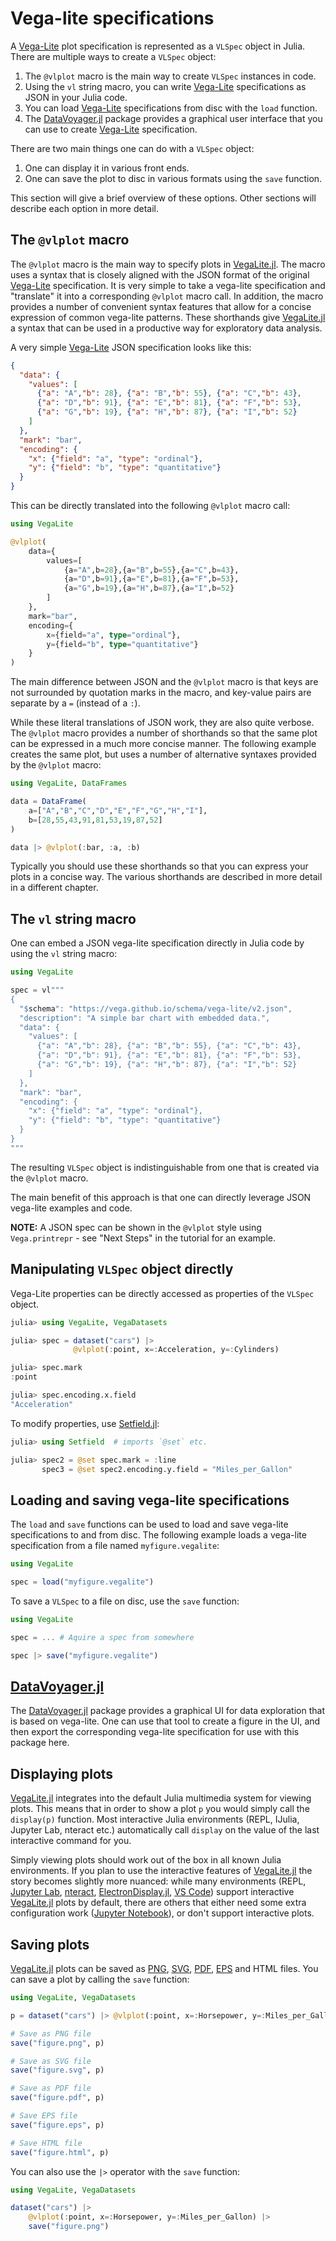 # Vega-lite specifications

A [Vega-Lite](https://vega.github.io/vega-lite/) plot specification is represented as a `VLSpec` object in Julia. There are multiple ways to create a `VLSpec` object:
1. The `@vlplot` macro is the main way to create `VLSpec` instances in code.
2. Using the `vl` string macro, you can write [Vega-Lite](https://vega.github.io/vega-lite/) specifications as JSON in your Julia code.
3. You can load [Vega-Lite](https://vega.github.io/vega-lite/) specifications from disc with the `load` function.
4. The [DataVoyager.jl](https://github.com/queryverse/DataVoyager.jl) package provides a graphical user interface that you can use to create [Vega-Lite](https://vega.github.io/vega-lite/) specification.

There are two main things one can do with a `VLSpec` object:
1. One can display it in various front ends.
2. One can save the plot to disc in various formats using the `save` function.

This section will give a brief overview of these options. Other sections will describe each option in more detail.

## The `@vlplot` macro

The `@vlplot` macro is the main way to specify plots in [VegaLite.jl](https://github.com/queryverse/VegaLite.jl). The macro uses a syntax that is closely aligned with the JSON format of the original [Vega-Lite](https://vega.github.io/vega-lite/) specification. It is very simple to take a vega-lite specification and "translate" it into a corresponding `@vlplot` macro call. In addition, the macro provides a number of convenient syntax features that allow for a concise expression of common vega-lite patterns. These shorthands give [VegaLite.jl](https://github.com/queryverse/VegaLite.jl) a syntax that can be used in a productive way for exploratory data analysis.

A very simple [Vega-Lite](https://vega.github.io/vega-lite/) JSON specification looks like this:

```json
{
  "data": {
    "values": [
      {"a": "A","b": 28}, {"a": "B","b": 55}, {"a": "C","b": 43},
      {"a": "D","b": 91}, {"a": "E","b": 81}, {"a": "F","b": 53},
      {"a": "G","b": 19}, {"a": "H","b": 87}, {"a": "I","b": 52}
    ]
  },
  "mark": "bar",
  "encoding": {
    "x": {"field": "a", "type": "ordinal"},
    "y": {"field": "b", "type": "quantitative"}
  }
}
```

This can be directly translated into the following `@vlplot` macro call:

```julia
using VegaLite

@vlplot(
    data={
        values=[
            {a="A",b=28},{a="B",b=55},{a="C",b=43},
            {a="D",b=91},{a="E",b=81},{a="F",b=53},
            {a="G",b=19},{a="H",b=87},{a="I",b=52}
        ]
    },
    mark="bar",
    encoding={
        x={field="a", type="ordinal"},
        y={field="b", type="quantitative"}
    }
)
```

The main difference between JSON and the `@vlplot` macro is that keys are not surrounded by quotation marks in the macro, and key-value pairs are separate by a `=` (instead of a `:`).

While these literal translations of JSON work, they are also quite verbose. The `@vlplot` macro provides a number of shorthands so that the same plot can be expressed in a much more concise manner. The following example creates the same plot, but uses a number of alternative syntaxes provided by the `@vlplot` macro:

```julia
using VegaLite, DataFrames

data = DataFrame(
    a=["A","B","C","D","E","F","G","H","I"],
    b=[28,55,43,91,81,53,19,87,52]
)

data |> @vlplot(:bar, :a, :b)
```

Typically you should use these shorthands so that you can express your plots in a concise way. The various shorthands are described in more detail in a different chapter.

## The `vl` string macro

One can embed a JSON vega-lite specification directly in Julia code by using the `vl` string macro:

```julia
using VegaLite

spec = vl"""
{
  "$schema": "https://vega.github.io/schema/vega-lite/v2.json",
  "description": "A simple bar chart with embedded data.",
  "data": {
    "values": [
      {"a": "A","b": 28}, {"a": "B","b": 55}, {"a": "C","b": 43},
      {"a": "D","b": 91}, {"a": "E","b": 81}, {"a": "F","b": 53},
      {"a": "G","b": 19}, {"a": "H","b": 87}, {"a": "I","b": 52}
    ]
  },
  "mark": "bar",
  "encoding": {
    "x": {"field": "a", "type": "ordinal"},
    "y": {"field": "b", "type": "quantitative"}
  }
}
"""
```

The resulting `VLSpec` object is indistinguishable from one that is created via the `@vlplot` macro.

The main benefit of this approach is that one can directly leverage JSON vega-lite examples and code.

**NOTE:** A JSON spec can be shown in the `@vlplot` style using `Vega.printrepr` - see "Next Steps" in the tutorial for an example.

## Manipulating `VLSpec` object directly

Vega-Lite properties can be directly accessed as properties of the `VLSpec` object.

```julia
julia> using VegaLite, VegaDatasets

julia> spec = dataset("cars") |>
              @vlplot(:point, x=:Acceleration, y=:Cylinders)

julia> spec.mark
:point

julia> spec.encoding.x.field
"Acceleration"
```

To modify properties, use [Setfield.jl](https://github.com/jw3126/Setfield.jl):

```julia
julia> using Setfield  # imports `@set` etc.

julia> spec2 = @set spec.mark = :line
       spec3 = @set spec2.encoding.y.field = "Miles_per_Gallon"
```

## Loading and saving vega-lite specifications

The `load` and `save` functions can be used to load and save vega-lite specifications to and from disc. The following example loads a vega-lite specification from a file named `myfigure.vegalite`:

```julia
using VegaLite

spec = load("myfigure.vegalite")
```

To save a `VLSpec` to a file on disc, use the `save` function:

```julia
using VegaLite

spec = ... # Aquire a spec from somewhere

spec |> save("myfigure.vegalite")
```

## [DataVoyager.jl](https://github.com/queryverse/DataVoyager.jl)

The [DataVoyager.jl](https://github.com/queryverse/DataVoyager.jl) package provides a graphical UI for data exploration that is based on vega-lite. One can use that tool to create a figure in the UI, and then export the corresponding vega-lite specification for use with this package here.

## Displaying plots

[VegaLite.jl](https://github.com/queryverse/VegaLite.jl) integrates into the default Julia multimedia system for viewing plots. This means that in order to show a plot `p` you would simply call the `display(p)` function. Most interactive Julia environments (REPL, IJulia, Jupyter Lab, nteract etc.) automatically call `display` on the value of the last interactive command for you.

Simply viewing plots should work out of the box in all known Julia environments. If you plan to use the interactive features of [VegaLite.jl](https://github.com/queryverse/VegaLite.jl) the story becomes slightly more nuanced: while many environments (REPL, [Jupyter Lab](https://github.com/jupyterlab/jupyterlab), [nteract](https://github.com/nteract/nteract), [ElectronDisplay.jl](https://github.com/queryverse/ElectronDisplay.jl), [VS Code](https://www.julia-vscode.org/)) support interactive [VegaLite.jl](https://github.com/queryverse/VegaLite.jl) plots by default, there are others that either need some extra configuration work ([Jupyter Notebook](http://jupyter.org/)), or don't support interactive plots.

## Saving plots

[VegaLite.jl](https://github.com/queryverse/VegaLite.jl) plots can be saved as [PNG](https://en.wikipedia.org/wiki/Portable_Network_Graphics), [SVG](https://en.wikipedia.org/wiki/Scalable_Vector_Graphics), [PDF](https://en.wikipedia.org/wiki/PDF), [EPS](https://en.wikipedia.org/wiki/Encapsulated_PostScript) and HTML files. You can save a plot by calling the `save` function:

```julia
using VegaLite, VegaDatasets

p = dataset("cars") |> @vlplot(:point, x=:Horsepower, y=:Miles_per_Gallon)

# Save as PNG file
save("figure.png", p)

# Save as SVG file
save("figure.svg", p)

# Save as PDF file
save("figure.pdf", p)

# Save EPS file
save("figure.eps", p)

# Save HTML file
save("figure.html", p)
```

You can also use the `|>` operator with the `save` function:

```julia
using VegaLite, VegaDatasets

dataset("cars") |>
    @vlplot(:point, x=:Horsepower, y=:Miles_per_Gallon) |>
    save("figure.png")
```
